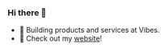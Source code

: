 ### Hi there 👋

- 🔭 Building products and services at Vibes.
- 📡 Check out my [website](https://www.canbalkaya.com)!
